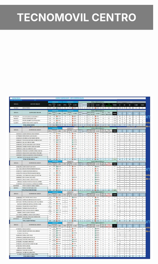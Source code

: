 <html lang="es">
<head>
<meta charset="UTF-8">
<meta name="viewport" content="width=device-width, initial-scale=1.0">
<title>Imagen con Fondo, Margen y Título</title>
<style>
    body {
        margin: 0;
        padding: 0;
        background-image: url('fondo.jpg');
        background-size: cover;
        background-repeat: no-repeat;
        background-attachment: fixed;
    }
    .contenedor-titulo {
        text-align: center;
        margin-top: 10vh; /* Ajusta la posición vertical del título */
        padding: 20px; /* Añadimos un poco de espacio alrededor del título */
        background-color: rgba(0, 0, 0, 0.5); /* Fondo semitransparente */
    }
    h1 {
        font-size: 2.5em; /* Tamaño del título */
        color: white; /* Color del texto */
        margin: 0; /* Eliminamos el margen predeterminado del título */
    }
    .contenedor-imagen {
        text-align: center;
        margin-top: 5vh; /* Ajusta la posición vertical de la imagen */
        position: relative; /* Hacemos que el contenedor de la imagen sea relativo para posicionar el separador */
    }
    .contenedor-imagen img {
        max-width: calc(100% - 40px); /* Reducimos la anchura de la imagen en 40px (20px de margen a cada lado) */
        height: auto;
        margin: 20px; /* Mantenemos el margen de 20px en la parte superior e inferior */
        border-left: 10px solid white; /* Separador a la izquierda de la imagen */
        border-right: 10px solid white; /* Separador a la derecha de la imagen */
    }
</style>
</head>
<body>
    <div class="contenedor-titulo">
        <h1>TECNOMOVIL CENTRO</h1>
    </div>
    <div class="contenedor-imagen">
        <img src="cv1004.jpg" alt="Imagen CV 1004">
    </div>
</body>
</html>
